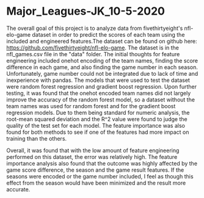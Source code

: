 # Major_Leagues-JK_10-5-2020
The overall goal of this project is to analyze data from fivethirtyeight's nfl-elo-game dataset in order to predict the scores of each team using the included and engineered features.The dataset can be found on github here: https://github.com/fivethirtyeight/nfl-elo-game. The dataset is in the nfl_games.csv file in the "data" folder. The initial thoughts for feature engineering included onehot encoding of the team names, finding the score difference in each game, and also finding the game number in each season. Unfortunately, game number could not be integrated due to lack of time and inexperience with pandas. The models that were used to test the dataset were random forest regression and gradient boost regression. Upon further testing, it was found that the onehot encoded team names did not largely improve the accuracy of the random forest model, so a dataset without the team names was used for random forest and for the gradient boost regression models. Due to them being standard for numeric analysis, the root-mean squared deviation and the R^2 value were found to judge the quality of the test set for each model. The feature importance was also found for both methods to see if one of the features had more impact on training than the others. 

Overall, it was found that with the low amount of feature engineering performed on this dataset, the error was relatively high. The feature importance analysis also found that the outcome was highly affected by the game score difference, the season and the game result features. If the seasons were encoded or the game number included, I feel as though this effect from the season would have been minimized and the result more accurate. 
